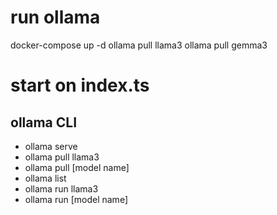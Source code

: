 # run ollama
docker-compose up -d
ollama pull llama3
ollama pull gemma3

# start on index.ts

## ollama CLI
- ollama serve
- ollama pull llama3
- ollama pull [model name]
- ollama list
- ollama run llama3
- ollama run [model name]